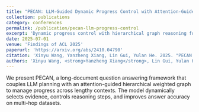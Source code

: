 ```yaml
---
title: "PECAN: LLM-Guided Dynamic Progress Control with Attention-Guided Hierarchical Weighted Graph for Long-Document QA"
collection: publications
category: conferences
permalink: /publication/pecan-llm-progress-control
excerpt: 'Dynamic progress control with hierarchical graph reasoning for long-document question answering.'
date: 2025-07-01
venue: 'Findings of ACL 2025'
paperurl: 'https://arxiv.org/abs/2410.04790'
citation: 'Xinyu Wang, Yanzheng Xiang, Lin Gui, Yulan He. 2025. "PECAN: LLM-Guided Dynamic Progress Control with Attention-Guided Hierarchical Weighted Graph for Long-Document QA." In <i>Findings of ACL 2025</i>.'
authors: 'Xinyu Wang, <strong>Yanzheng Xiang</strong>, Lin Gui, Yulan He'
---
```

We present PECAN, a long-document question answering framework that couples LLM planning with an attention-guided hierarchical weighted graph to manage progress across lengthy contexts. The model dynamically selects evidence, controls reasoning steps, and improves answer accuracy on multi-hop datasets.
